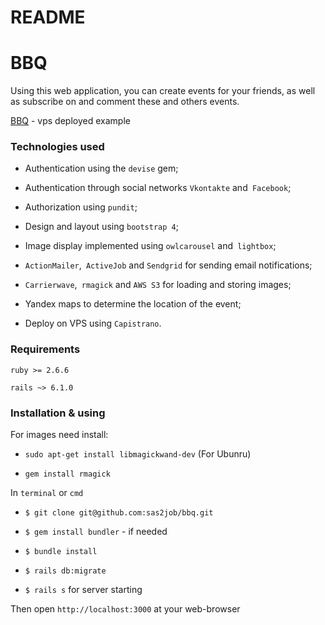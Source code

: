 # README

# BBQ

Using this web application, you can create events for your friends, as well as subscribe on and comment these and others events.

[BBQ](https://bbq-alex.site/) - vps deployed example

### Technologies used

- Authentication using the `devise` gem;

- Authentication through social networks `Vkontakte` and` Facebook`;

- Authorization using `pundit`;

- Design and layout using `bootstrap 4`;

- Image display implemented using `owlcarousel` and` lightbox`;

- `ActionMailer`,` ActiveJob` and `Sendgrid` for sending email notifications;

- `Carrierwave`,` rmagick` and `AWS S3` for loading and storing images;

- Yandex maps to determine the location of the event;

- Deploy on VPS using `Capistrano`.

### Requirements

`ruby >= 2.6.6`

`rails ~> 6.1.0`

### Installation & using

For images need install:

- `sudo apt-get install libmagickwand-dev` (For Ubunru)

- `gem install rmagick`

In `terminal` or `cmd`

- `$ git clone git@github.com:sas2job/bbq.git`

- `$ gem install bundler` - if needed

- `$ bundle install`

- `$ rails db:migrate`

- `$ rails s` for server starting

Then open `http://localhost:3000` at your web-browser
